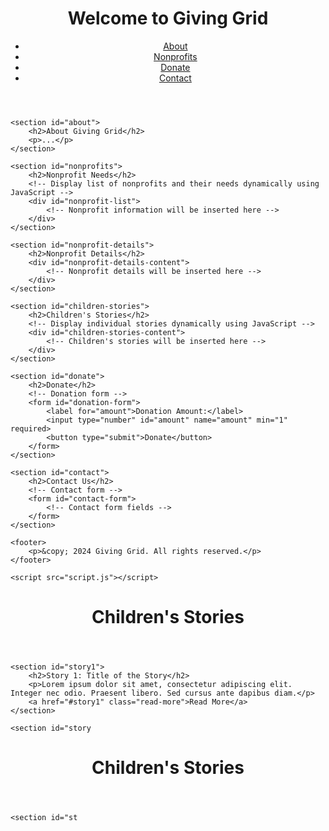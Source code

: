 <!DOCTYPE html>
<html lang="en">
<head>
    <meta charset="UTF-8">
    <meta name="viewport" content="width=device-width, initial-scale=1.0">
    <title>Giving Grid</title>
    <link rel="stylesheet" href="styles.css">
</head>
<body>
    <header>
        <h1>Welcome to Giving Grid</h1>
        <nav>
            <ul>
                <li><a href="#about">About</a></li>
                <li><a href="#nonprofits">Nonprofits</a></li>
                <li><a href="#donate">Donate</a></li>
                <li><a href="#contact">Contact</a></li>
            </ul>
        </nav>
    </header>
    
    <section id="about">
        <h2>About Giving Grid</h2>
        <p>...</p>
    </section>
    
    <section id="nonprofits">
        <h2>Nonprofit Needs</h2>
        <!-- Display list of nonprofits and their needs dynamically using JavaScript -->
        <div id="nonprofit-list">
            <!-- Nonprofit information will be inserted here -->
        </div>
    </section>

    <section id="nonprofit-details">
        <h2>Nonprofit Details</h2>
        <div id="nonprofit-details-content">
            <!-- Nonprofit details will be inserted here -->
        </div>
    </section>

    <section id="children-stories">
        <h2>Children's Stories</h2>
        <!-- Display individual stories dynamically using JavaScript -->
        <div id="children-stories-content">
            <!-- Children's stories will be inserted here -->
        </div>
    </section>
    
    <section id="donate">
        <h2>Donate</h2>
        <!-- Donation form -->
        <form id="donation-form">
            <label for="amount">Donation Amount:</label>
            <input type="number" id="amount" name="amount" min="1" required>
            <button type="submit">Donate</button>
        </form>
    </section>
    
    <section id="contact">
        <h2>Contact Us</h2>
        <!-- Contact form -->
        <form id="contact-form">
            <!-- Contact form fields -->
        </form>
    </section>

    <footer>
        <p>&copy; 2024 Giving Grid. All rights reserved.</p>
    </footer>

    <script src="script.js"></script>
</body>
</html>
<!DOCTYPE html>
<html lang="en">
<head>
    <meta charset="UTF-8">
    <meta name="viewport" content="width=device-width, initial-scale=1.0">
    <title>Children's Stories</title>
    <link rel="stylesheet" href="styles.css">
</head>
<body>
    <header>
        <h1>Children's Stories</h1>
    </header>
    
    <section id="story1">
        <h2>Story 1: Title of the Story</h2>
        <p>Lorem ipsum dolor sit amet, consectetur adipiscing elit. Integer nec odio. Praesent libero. Sed cursus ante dapibus diam.</p>
        <a href="#story1" class="read-more">Read More</a>
    </section>
    
    <section id="story
<!DOCTYPE html>
<html lang="en">
<head>
    <meta charset="UTF-8">
    <meta name="viewport" content="width=device-width, initial-scale=1.0">
    <title>Children's Stories</title>
    <link rel="stylesheet" href="styles.css">
</head>
<body>
    <header>
        <h1>Children's Stories</h1>
    </header>
    
    <section id="st
